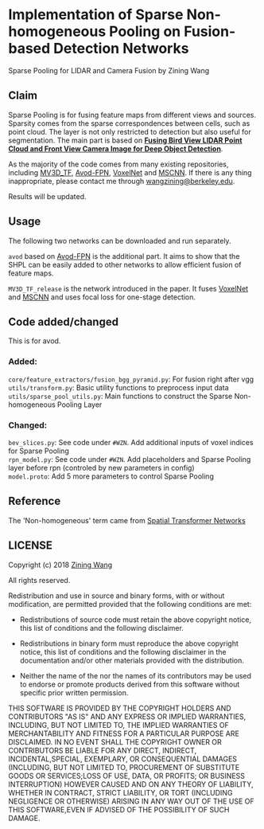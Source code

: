 


# Implementation of Sparse Non-homogeneous Pooling on Fusion-based Detection Networks
Sparse Pooling for LIDAR and Camera Fusion by Zining Wang

## Claim

Sparse Pooling is for fusing feature maps from different views and sources. Sparsity comes from the sparse correspondences between cells, such as point cloud. The layer is not only restricted to detection but also useful for segmentation. The main part is based on [**Fusing Bird View LIDAR Point Cloud and Front View Camera Image for Deep Object Detection**](https://arxiv.org/abs/1711.06703).

As the majority of the code comes from many existing repositories, including [MV3D_TF](https://github.com/leeyevi/MV3D_TF), [Avod-FPN](https://github.com/kujason/avod), [VoxelNet](https://github.com/jeasinema/VoxelNet-tensorflow) and [MSCNN](https://github.com/zhaoweicai/mscnn). If there is any thing inappropriate, please contact me through wangzining@berkeley.edu.

Results will be updated.

## Usage
The following two networks can be downloaded and run separately.

`avod` based on [Avod-FPN](https://github.com/kujason/avod) is the additional part. It aims to show that the SHPL can be easily added to other networks to allow efficient fusion of feature maps.

`MV3D_TF_release` is the network introduced in the paper. It fuses [VoxelNet](https://github.com/jeasinema/VoxelNet-tensorflow) and [MSCNN](https://github.com/zhaoweicai/mscnn) and uses focal loss for one-stage detection. 



## Code added/changed
This is for avod.
### Added:  
`core/feature_extractors/fusion_bgg_pyramid.py`:  For fusion right after vgg  
`utils/transform.py`:  Basic utility functions to preprocess input data  
`utils/sparse_pool_utils.py`: Main functions to construct the Sparse Non-homogeneous Pooling Layer

### Changed:
`bev_slices.py`: See code under `#WZN`. Add additional inputs of voxel indices for Sparse Pooling  
`rpn_model.py`:  See code under `#WZN`. Add placeholders and Sparse Pooling layer before rpn (controled by new parameters in config)  
`model.proto`:   Add 5 more parameters to control Sparse Pooling


## Reference
The 'Non-homogeneous' term came from [Spatial Transformer Networks](https://github.com/kevinzakka/spatial-transformer-network)


## LICENSE
Copyright (c) 2018 [Zining Wang](https://github.com/ZiningWang)

All rights reserved.

Redistribution and use in source and binary forms, with or without modification, are permitted provided that the following conditions are met:

* Redistributions of source code must retain the above copyright notice, this list of conditions and the following disclaimer.

* Redistributions in binary form must reproduce the above copyright notice, this list of conditions and the following disclaimer in the documentation and/or other materials provided with the distribution.

* Neither the name of the <organization> nor the names of its contributors may be used to endorse or promote products derived from this software without specific prior written permission.

THIS SOFTWARE IS PROVIDED BY THE COPYRIGHT HOLDERS AND CONTRIBUTORS "AS IS" AND ANY EXPRESS OR IMPLIED WARRANTIES, INCLUDING, BUT NOT LIMITED TO, THE IMPLIED WARRANTIES OF MERCHANTABILITY AND FITNESS FOR A PARTICULAR PURPOSE ARE DISCLAIMED. IN NO EVENT SHALL THE COPYRIGHT OWNER OR CONTRIBUTORS BE LIABLE FOR ANY DIRECT, INDIRECT, INCIDENTAL,SPECIAL, EXEMPLARY, OR CONSEQUENTIAL DAMAGES (INCLUDING, BUT NOT LIMITED TO, PROCUREMENT OF SUBSTITUTE GOODS OR SERVICES;LOSS OF USE, DATA, OR PROFITS; OR BUSINESS INTERRUPTION) HOWEVER CAUSED AND ON ANY THEORY OF LIABILITY, WHETHER IN CONTRACT, STRICT LIABILITY, OR TORT (INCLUDING NEGLIGENCE OR OTHERWISE) ARISING IN ANY WAY OUT OF THE USE OF THIS SOFTWARE,EVEN IF ADVISED OF THE POSSIBILITY OF SUCH DAMAGE.
